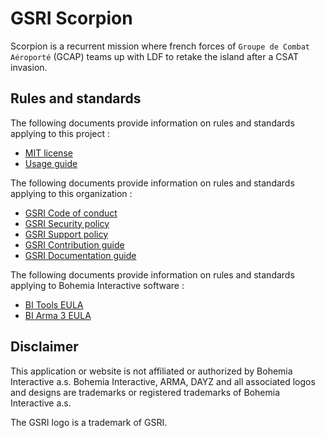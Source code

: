 # GSRI Scorpion

Scorpion is a recurrent mission where french forces of `Groupe de Combat Aéroporté` (GCAP) teams up with LDF to retake the island after a CSAT invasion.

## Rules and standards

The following documents provide information on rules and standards applying to this project :
* [MIT license](../LICENSE.md)
* [Usage guide](./USAGE.md)

The following documents provide information on rules and standards applying to this organization :
* [GSRI Code of conduct](https://github.com/team-gsri/.github/blob/master/CODE_OF_CONDUCT.md)
* [GSRI Security policy](https://github.com/team-gsri/.github/blob/master/SECURITY.md)
* [GSRI Support policy](https://github.com/team-gsri/.github/blob/master/SUPPORT.md)
* [GSRI Contribution guide](https://github.com/team-gsri/.github/blob/master/CONTRIBUTING.md)
* [GSRI Documentation guide](https://github.com/team-gsri/.github/blob/master/DOCUMENTING.md)

The following documents provide information on rules and standards applying to Bohemia Interactive software :
* [BI Tools EULA](https://www.bohemia.net/community/licenses/bohemia-interactives-tools-end-user-license)
* [BI Arma 3 EULA](https://www.bohemia.net/community/licenses/arma3-end-user-license)

## Disclaimer

This application or website is not affiliated or authorized by Bohemia Interactive a.s. Bohemia Interactive, ARMA, DAYZ and all associated logos and designs are trademarks or registered trademarks of Bohemia Interactive a.s.

The GSRI logo is a trademark of GSRI.
